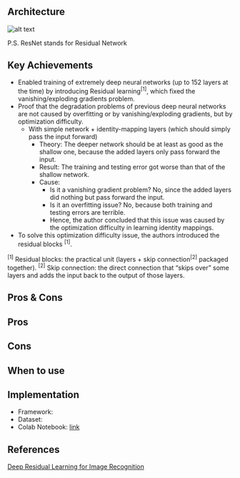 # 

## Architecture
![alt text](https://github.com/khchu93/NoteImage/blob/main/resnet.jpg?raw=true) <br>



P.S. ResNet stands for Residual Network

## Key Achievements
- Enabled training of extremely deep neural networks (up to 152 layers at the time) by introducing Residual learning<sup>[1]</sup>, which fixed the vanishing/exploding gradients problem.
- Proof that the degradation problems of previous deep neural networks are not caused by overfitting or by vanishing/exploding gradients, but by optimization difficulty.
    - With simple network + identity-mapping layers (which should simply pass the input forward)
      - Theory: The deeper network should be at least as good as the shallow one, because the added layers only pass forward the input.
      - Result: The training and testing error got worse than that of the shallow network.
      - Cause:
          - Is it a vanishing gradient problem? No, since the added layers did nothing but pass forward the input.
          - Is it an overfitting issue? No, because both training and testing errors are terrible.
          - Hence, the author concluded that this issue was caused by the optimization difficulty in learning identity mappings.
- To solve this optimization difficulty issue, the authors introduced the residual blocks <sup>[1]</sup>.

<sup>[1]</sup> Residual blocks: the practical unit (layers + skip connection<sup>[2]</sup> packaged together).
<sup>[2]</sup> Skip connection: the direct connection that “skips over” some layers and adds the input back to the output of those layers.

## Pros & Cons

Pros
- 

Cons
- 

## When to use

## Implementation
- Framework: 
- Dataset: 
- Colab Notebook: [link]()

<!--
## Results
Training

Validation

Examples:
-->

## References
[Deep Residual Learning for Image Recognition](https://arxiv.org/pdf/1512.03385)

